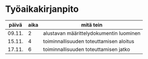 # Työaikakirjanpito

päivä | aika | mitä tein
------|------|-----------
09.11. | 2 | alustavan määrittelydokumentin luominen
15.11. | 4 | toiminnallisuuden toteuttamisen aloitus
17.11. | 6 | toiminnallisuuden toteuttamisen jatko
